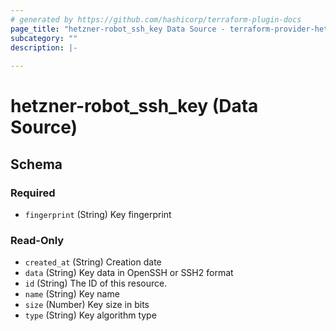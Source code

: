 ```yaml
---
# generated by https://github.com/hashicorp/terraform-plugin-docs
page_title: "hetzner-robot_ssh_key Data Source - terraform-provider-hetzner-robot"
subcategory: ""
description: |-
  
---
```


# hetzner-robot_ssh_key (Data Source)





<!-- schema generated by tfplugindocs -->
## Schema

### Required

- `fingerprint` (String) Key fingerprint

### Read-Only

- `created_at` (String) Creation date
- `data` (String) Key data in OpenSSH or SSH2 format
- `id` (String) The ID of this resource.
- `name` (String) Key name
- `size` (Number) Key size in bits
- `type` (String) Key algorithm type
